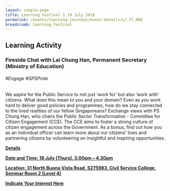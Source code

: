 ```yaml
---
layout: simple-page
title: Learning Festival 1-19 July 2019
permalink: /events/learning-journeys/event-details/LC_FC_MOE
breadcrumb: Learning Festival
---
```


## Learning Activity
### Fireside Chat with Lai Chung Han, Permanent Secretary (Ministry of Education)

###### _#Engage #SPSPride_

We aspire for the Public Service to not just ‘work for’ but also ‘work with’ citizens. What does this mean to you and your domain? Even as you work hard to deliver good policies and programmes, how do we stay connected to the lived realities of our fellow Singaporeans? Exchange views with PS Chung Han, who chairs the Public Sector Transformation - Committee for Citizen Engagement (CCE). The CCE aims to foster a strong culture of citizen engagement across the Government. As a bonus, find out how you as an individual officer can learn more about our citizens’ lives and partnering citizens by volunteering on insightful and inspiring opportunities. 

<b><u>Details

**Date and Time: 18 July (Thurs), 3.00pm – 4.30pm** 

**Location: 31 North Buona Vista Road, S275983, Civil Service College, Seminar Room 2 (Level 4)** 

**Indicate Your Interest [Here](https://www.eventbrite.sg/e/psw-2019-fireside-chat-series-chat-with-lai-chung-han-permanent-secretary-ministry-of-education-tickets-61278470555)** 

